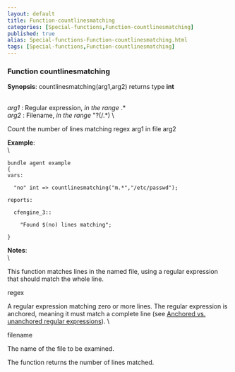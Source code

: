 ```yaml
---
layout: default
title: Function-countlinesmatching
categories: [Special-functions,Function-countlinesmatching]
published: true
alias: Special-functions-Function-countlinesmatching.html
tags: [Special-functions,Function-countlinesmatching]
---
```


### Function countlinesmatching

**Synopsis**: countlinesmatching(arg1,arg2) returns type **int**

\
 *arg1* : Regular expression, *in the range* .\* \
 *arg2* : Filename, *in the range* "?(/.\*) \

Count the number of lines matching regex arg1 in file arg2

**Example**:\
 \

~~~~ {.verbatim}
bundle agent example
{     
vars:

  "no" int => countlinesmatching("m.*","/etc/passwd");

reports:

  cfengine_3::

    "Found $(no) lines matching";

}
~~~~

**Notes**:\
 \

This function matches lines in the named file, using a regular
expression that should match the whole line.

regex

A regular expression matching zero or more lines. The regular expression
is anchored, meaning it must match a complete line (see [Anchored vs.
unanchored regular
expressions](#Anchored-vs_002e-unanchored-regular-expressions)). \

filename

The name of the file to be examined.

The function returns the number of lines matched.
